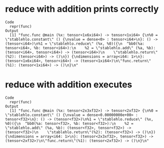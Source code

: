 # reduce with addition prints correctly

    Code
      repr(func)
    Output
      [1] "func.func @main (%x: tensor<1x6xi64>) -> tensor<1xi64> {\n%0 = \"stablehlo.constant\" () {\nvalue = dense<0> : tensor<i64>\n}: () -> (tensor<i64>)\n%1 = \"stablehlo.reduce\" (%x, %0)({\n  ^bb0(%a: tensor<i64>, %b: tensor<i64>):\n    %2 = \"stablehlo.add\" (%a, %b): (tensor<i64>, tensor<i64>) -> (tensor<i64>)\n    \"stablehlo.return\"(%2): (tensor<i64>) -> ()\n}) {\ndimensions = array<i64: 1>\n}: (tensor<1x6xi64>, tensor<i64>) -> (tensor<1xi64>)\n\"func.return\"(%1): (tensor<1xi64>) -> ()\n}\n"

# reduce with addition executes

    Code
      repr(func)
    Output
      [1] "func.func @main (%x: tensor<2x3xf32>) -> tensor<2xf32> {\n%0 = \"stablehlo.constant\" () {\nvalue = dense<0.00000000e+00> : tensor<f32>\n}: () -> (tensor<f32>)\n%1 = \"stablehlo.reduce\" (%x, %0)({\n  ^bb0(%a: tensor<f32>, %b: tensor<f32>):\n    %2 = \"stablehlo.add\" (%a, %b): (tensor<f32>, tensor<f32>) -> (tensor<f32>)\n    \"stablehlo.return\"(%2): (tensor<f32>) -> ()\n}) {\ndimensions = array<i64: 1>\n}: (tensor<2x3xf32>, tensor<f32>) -> (tensor<2xf32>)\n\"func.return\"(%1): (tensor<2xf32>) -> ()\n}\n"

